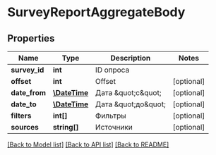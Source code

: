 # SurveyReportAggregateBody

## Properties
Name | Type | Description | Notes
------------ | ------------- | ------------- | -------------
**survey_id** | **int** | ID опроса | 
**offset** | **int** | Offset | [optional] 
**date_from** | [**\DateTime**](Date.md) | Дата \&quot;с\&quot; | [optional] 
**date_to** | [**\DateTime**](Date.md) | Дата \&quot;до\&quot; | [optional] 
**filters** | **int[]** | Фильтры | [optional] 
**sources** | **string[]** | Источники | [optional] 

[[Back to Model list]](../README.md#documentation-for-models) [[Back to API list]](../README.md#documentation-for-api-endpoints) [[Back to README]](../README.md)


